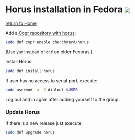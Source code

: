 # Horus installation in Fedora ![][fedora-logo]

[return to Home](../../README.md)

Add a [Copr repository with horus](https://copr.fedoraproject.org/coprs/churchyard/horus/):

```bash
sudo dnf copr enable churchyard/horus
```

(Use `yum` instead of `dnf` on older Fedoras.)

Install Horus:

```bash
sudo dnf install horus
```

If user has no access to serial port, execute:

```bash
sudo usermod -a -G dialout $USER
```

Log out and in again after adding yourself to the group.

### Update Horus

If there is a new release just execute:

```bash
sudo dnf upgrade horus
```

[fedora-logo]: ../images/fedora.png
